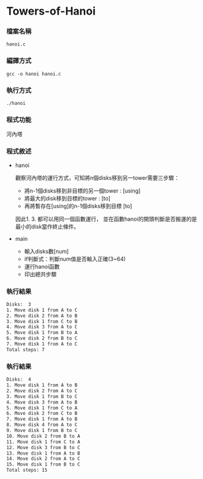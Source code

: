 # Towers-of-Hanoi
### 檔案名稱
```
hanoi.c
```
### 編譯方式 
```
gcc -o hanoi hanoi.c
```
### 執行方式
```
./hanoi
```
### 程式功能
河內塔 
### 程式敘述

* hanoi

  觀察河內塔的運行方式，可知將n個disks移到另一tower需要三步驟：
    + 將n-1個disks移到非目標的另一個tower : [using]
    + 將最大的disk移到目標的tower : [to]
    + 再將暫存在[using]的n-1個disks移到目標 [to]
  
  因此1. 3. 都可以用同一個函數運行，
  並在函數hanoi的開頭判斷是否搬運的是最小的disk當作終止條件。

* main

  + 輸入disks數[num]
  + if判斷式：判斷num值是否輸入正確(3~64)
  + 運行hanoi函數
  + 印出總共步驟

### 執行結果
```bash
Disks:  3
1. Move disk 1 from A to C
2. Move disk 2 from A to B
3. Move disk 1 from C to B
4. Move disk 3 from A to C
5. Move disk 1 from B to A
6. Move disk 2 from B to C
7. Move disk 1 from A to C
Total steps: 7 
```

### 執行結果
```bash
Disks:  4
1. Move disk 1 from A to B
2. Move disk 2 from A to C
3. Move disk 1 from B to C
4. Move disk 3 from A to B
5. Move disk 1 from C to A
6. Move disk 2 from C to B
7. Move disk 1 from A to B
8. Move disk 4 from A to C
9. Move disk 1 from B to C
10. Move disk 2 from B to A
11. Move disk 1 from C to A
12. Move disk 3 from B to C
13. Move disk 1 from A to B
14. Move disk 2 from A to C
15. Move disk 1 from B to C
Total steps: 15 
```
